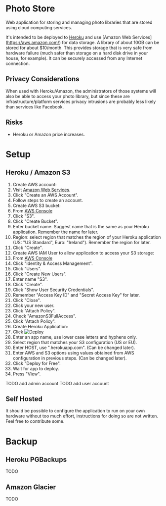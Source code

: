# Photo Store

Web application for storing and managing photo libraries that are stored using
cloud computing services.

It's intended to be deployed to [Heroku](https://www.heroku.com) and use
[Amazon Web Services] (https://aws.amazon.com/) for data storage. A library of
about 10GB can be stored for about $10/month. This provides storage that is
very safe from hardware failure (much safer than storage on a hard disk drive
in your house, for example). It can be securely accessed from any Internet
connection.

## Privacy Considerations

When used with Heroku/Amazon, the administrators of those systems will also be
able to access your photo library, but since these are infrastructure/platform
services privacy intrusions are probably less likely than services like
Facebook.

## Risks

 * Heroku or Amazon price increases.

# Setup

## Heroku / Amazon S3

1. Create AWS account:
  1. Visit [Amazon Web Services](https://aws.amazon.com).
  1. Click "Create an AWS Account".
  1. Follow steps to create an account.
1. Create AWS S3 bucket:
  1. From [AWS Console](https://console.aws.amazon.com)
  1. Click "S3".
  1. Click "Create Bucket".
  1. Enter bucket name. Suggest name that is the same as your Heroku
     application. Remember the name for later.
  1. Region: select region that matches the region of your Heroku application
     (US: "US Standard", Euro: "Ireland"). Remember the region for later.
  1. Click "Create".
1. Create AWS IAM User to allow application to access your S3 storage:
  1. From [AWS Console](https://console.aws.amazon.com)
  1. Click "Identity & Access Management".
  1. Click "Users".
  1. Click "Create New Users".
  1. Enter name "S3".
  1. Click "Create".
  1. Click "Show User Security Credentials".
  1. Remember "Access Key ID" and "Secret Access Key" for later.
  1. Click "Close".
  1. Click your new user.
  1. Click "Attach Policy".
  1. Check "AmazonS3FullAccess".
  1. Click "Attach Policy".
1. Create Heroku Application:
  1. Click [![Deploy](https://www.herokucdn.com/deploy/button.png)](https://heroku.com/deploy)
  1. Enter an app name, use lower case letters and hyphens only.
  1. Select region that matches your S3 configuration (US or EU).
  1. Enter HOST, use "<app-name>.herokuapp.com". (Can be changed later).
  1. Enter AWS and S3 options using values obtained from AWS configuration in
     previous steps. (Can be changed later).
  1. Click "Deploy for Free".
  1. Wait for app to deploy.
  1. Press "View".

TODO add admin account
TODO add user account

## Self Hosted

It should be possible to configure the application to run on your own hardware
without too much effort, instructions for doing so are not written. Feel free
to contribute some.

# Backup

## Heroku PGBackups

TODO

## Amazon Glacier

TODO
